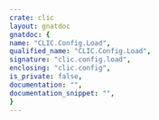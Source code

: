 ```yaml
---
crate: clic
layout: gnatdoc
gnatdoc: {
name: "CLIC.Config.Load",
qualified_name: "CLIC.Config.Load",
signature: "clic.config.load",
enclosing: "clic.config",
is_private: false,
documentation: "",
documentation_snippet: "",
}
---
```

